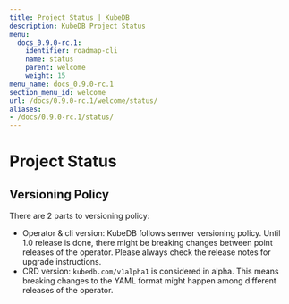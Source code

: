 ```yaml
---
title: Project Status | KubeDB
description: KubeDB Project Status
menu:
  docs_0.9.0-rc.1:
    identifier: roadmap-cli
    name: status
    parent: welcome
    weight: 15
menu_name: docs_0.9.0-rc.1
section_menu_id: welcome
url: /docs/0.9.0-rc.1/welcome/status/
aliases:
- /docs/0.9.0-rc.1/status/
---
```


# Project Status

## Versioning Policy

There are 2 parts to versioning policy:

 - Operator & cli version: KubeDB follows semver versioning policy. Until 1.0 release is done, there might be breaking changes between point releases of the operator. Please always check the release notes for upgrade instructions.
 - CRD version: `kubedb.com/v1alpha1` is considered in alpha. This means breaking changes to the YAML format might happen among different releases of the operator.
